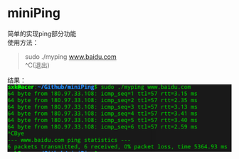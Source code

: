 # miniPing
简单的实现ping部分功能   
使用方法：
> sudo ./myping www.baidu.com   
> ^C(退出)

结果：
![image](https://github.com/SoulMateK/miniPing/blob/master/result/result.png)
